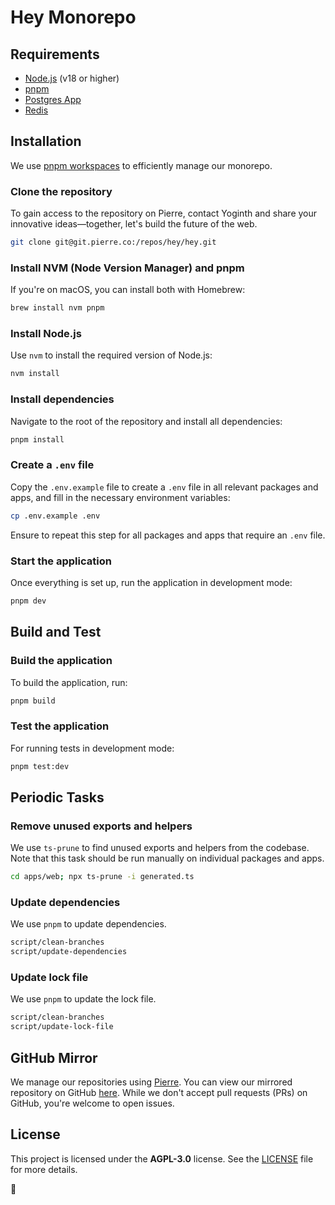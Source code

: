 # Hey Monorepo

## Requirements

- [Node.js](https://nodejs.org/en/download/) (v18 or higher)
- [pnpm](https://pnpm.io/installation)
- [Postgres App](https://postgresapp.com/)
- [Redis](https://redis.io/download)

## Installation

We use [pnpm workspaces](https://pnpm.io/workspaces) to efficiently manage our monorepo.

### Clone the repository

To gain access to the repository on Pierre, contact Yoginth and share your innovative ideas—together, let's build the future of the web.

```bash
git clone git@git.pierre.co:/repos/hey/hey.git
```

### Install NVM (Node Version Manager) and pnpm

If you're on macOS, you can install both with Homebrew:

```bash
brew install nvm pnpm
```

### Install Node.js

Use `nvm` to install the required version of Node.js:

```bash
nvm install
```

### Install dependencies

Navigate to the root of the repository and install all dependencies:

```bash
pnpm install
```

### Create a `.env` file

Copy the `.env.example` file to create a `.env` file in all relevant packages and apps, and fill in the necessary environment variables:

```bash
cp .env.example .env
```

Ensure to repeat this step for all packages and apps that require an `.env` file.

### Start the application

Once everything is set up, run the application in development mode:

```bash
pnpm dev
```

## Build and Test

### Build the application

To build the application, run:

```bash
pnpm build
```

### Test the application

For running tests in development mode:

```bash
pnpm test:dev
```

## Periodic Tasks

### Remove unused exports and helpers

We use `ts-prune` to find unused exports and helpers from the codebase. Note that this task should be run manually on individual packages and apps.

```bash
cd apps/web; npx ts-prune -i generated.ts
```

### Update dependencies

We use `pnpm` to update dependencies.

```bash
script/clean-branches
script/update-dependencies
```

### Update lock file

We use `pnpm` to update the lock file.

```bash
script/clean-branches
script/update-lock-file
```

## GitHub Mirror

We manage our repositories using [Pierre](https://pierre.co/). You can view our mirrored repository on GitHub [here](https://github.com/heyxyz/hey). While we don't accept pull requests (PRs) on GitHub, you're welcome to open issues.

## License

This project is licensed under the **AGPL-3.0** license. See the [LICENSE](./LICENSE) file for more details.

🌸

